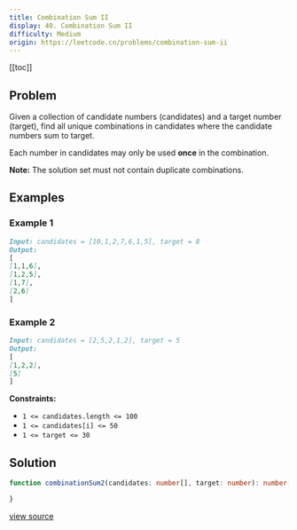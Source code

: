 ```yaml
---
title: Combination Sum II
display: 40. Combination Sum II
difficulty: Medium
origin: https://leetcode.cn/problems/combination-sum-ii
---
```


[[toc]]

## Problem

Given a collection of candidate numbers (candidates) and a target number (target), find all unique combinations in candidates where the candidate numbers sum to target.

Each number in candidates may only be used **once** in the combination.

**Note:** The solution set must not contain duplicate combinations.

## Examples

### Example 1

```md
Input: candidates = [10,1,2,7,6,1,5], target = 8
Output:
[
[1,1,6],
[1,2,5],
[1,7],
[2,6]
]
```

### Example 2

```md
Input: candidates = [2,5,2,1,2], target = 5
Output:
[
[1,2,2],
[5]
]
```

**Constraints:**

- <code>1 &lt;=&nbsp;candidates.length &lt;= 100</code>
- <code>1 &lt;=&nbsp;candidates[i] &lt;= 50</code>
- <code>1 &lt;= target &lt;= 30</code>

## Solution

```ts
function combinationSum2(candidates: number[], target: number): number[][] {

}
```

[view source](https://leetcode.cn/problems/combination-sum-ii)
